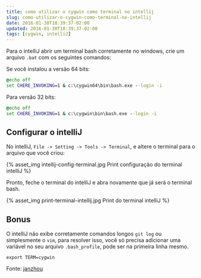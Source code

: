 ```yaml
---
title: como utilizar o cygwin como terminal no intellij
slug: como-utilizar-o-cygwin-como-terminal-no-intellij
date: 2016-01-30T18:39:37-02:00
updated: 2016-01-30T18:39:37-02:00
tags: [cygwin, intelliJ]
---
```


Para o intelliJ abrir um terminal bash corretamente no windows, crie um arquivo `.bat` com os seguintes comandos:

Se você instalou a versão 64 bits:

```bat c:\cygwin64\bin\start-bash.bat
@echo off
set CHERE_INVOKING=1 & c:\cygwin64\bin\bash.exe --login -i
```

Para versão 32 bits:

```bat c:\cygwin\bin\start-bash.bat
@echo off
set CHERE_INVOKING=1 & c:\cygwin\bin\bash.exe --login -i
```

## Configurar o intelliJ

No intelliJ, `File -> Setting -> Tools -> Terminal`, e altere o terminal para o arquivo que você criou:

{% asset_img intellij-config-terminal.jpg Print configuração do terminal intelliJ %}

Pronto, feche o terminal do intelliJ e abra novamente que já será o terminal bash.

{% asset_img print-terminal-intellij.jpg Print do terminal intelliJ %}

## Bonus

O intelliJ não exibe corretamente comandos longos `git log` ou simplesmente o `vim`, para resolver isso, você só precisa adicionar uma variável no seu arquivo `.bash_profile`, pode ser na primeira linha mesmo.

```shell c:\cygwin64\home\voce.bash_profile OU c:\cygwin\home\voce.bash_profile
export TERM=cygwin
```

Fonte: [janzhou](https://janzhou.org/2015/06/integrating-cygwin-miktex-java-maven-and-intellij-idea-in-windows/)
